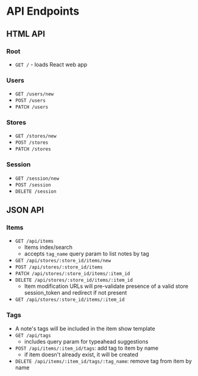 # API Endpoints

## HTML API

### Root

- `GET /` - loads React web app

### Users

- `GET /users/new`
- `POST /users`
- `PATCH /users`

### Stores

- `GET /stores/new`
- `POST /stores`
- `PATCH /stores`

### Session

- `GET /session/new`
- `POST /session`
- `DELETE /session`

## JSON API

### Items

- `GET /api/items`
  - Items index/search
  - accepts `tag_name` query param to list notes by tag
- `GET /api/stores/:store_id/items/new`
- `POST /api/stores/:store_id/items`
- `PATCH /api/stores/:store_id/items/:item_id`
- `DELETE /api/stores/:store_id/items/:item_id`
  - Item modification URLs will pre-validate presence of a valid store session_token and redirect if not present
- `GET /api/stores/:store_id/items/:item_id`

<!-- TODO: Add more JSON APIs??? -->

### Tags

- A note's tags will be included in the item show template
- `GET /api/tags`
  - includes query param for typeahead suggestions
- `POST /api/items/:item_id/tags`: add tag to item by name
  - if item doesn't already exist, it will be created
- `DELETE /api/items/:item_id/tags/:tag_name`: remove tag from item by
  name
